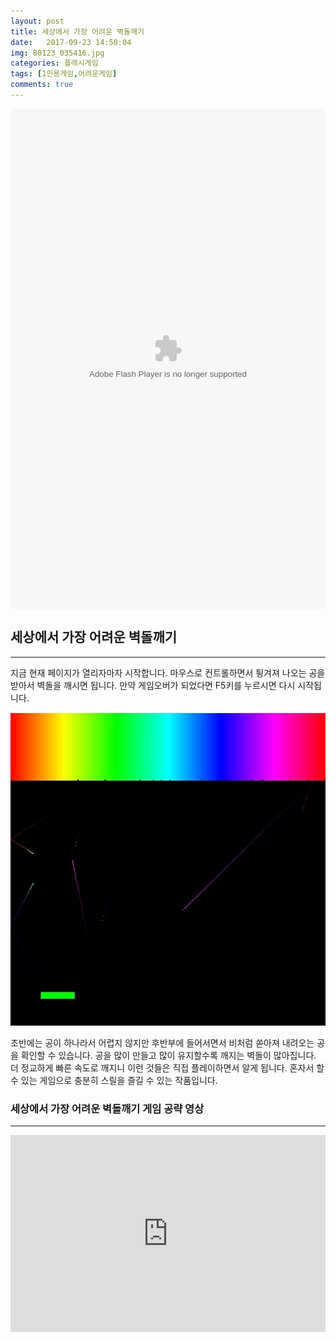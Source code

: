 ```yaml
---
layout: post
title: 세상에서 가장 어려운 벽돌깨기
date:   2017-09-23 14:50:04
img: 80123_035416.jpg
categories: 플래시게임
tags: [1인용게임,어려운게임]
comments: true
---
```


<embed src="http://cfile8.uf.tistory.com/media/2106A23B5635D1CD28F4D9" type="application/x-shockwave-flash" width="100%" height="800" align="middle" name="gamefile">
<h2>세상에서 가장 어려운 벽돌깨기</h2>

<hr />

지금 현재 페이지가 열리자마자 시작합니다. 마우스로 컨트롤하면서 튕겨져 나오는 공을 받아서 벽돌을 깨시면 됩니다. 만약 게임오버가 되었다면 F5키를 누르시면 다시 시작됩니다.

<img class="alignnone size-full wp-image-145" src="/images/80123_035416.jpg" alt="" width="100%" height="501" />

초반에는 공이 하나라서 어렵지 않지만 후반부에 들어서면서 비처럼 쏟아져 내려오는 공을 확인할 수 있습니다. 공을 많이 만들고 많이 유지할수록 깨지는 벽돌이 많아집니다. 더 정교하게 빠른 속도로 깨지니 이런 것들은 직접 플레이하면서 알게 됩니다. 혼자서 할 수 있는 게임으로 충분히 스릴을 즐길 수 있는 작품입니다.
<h3>세상에서 가장 어려운 벽돌깨기 게임 공략 영상</h3>

<hr />

<iframe width="100%" height="315" src="https://www.youtube.com/embed/PCLtFO_SHXs?rel=0" frameborder="0" allow="autoplay; encrypted-media" allowfullscreen></iframe>